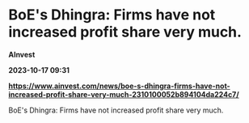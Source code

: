 # BoE's Dhingra: Firms have not increased profit share very much.
**AInvest**

**2023-10-17 09:31**

**https://www.ainvest.com/news/boe-s-dhingra-firms-have-not-increased-profit-share-very-much-2310100052b894104da224c7/**

BoE's Dhingra: Firms have not increased profit share very much.